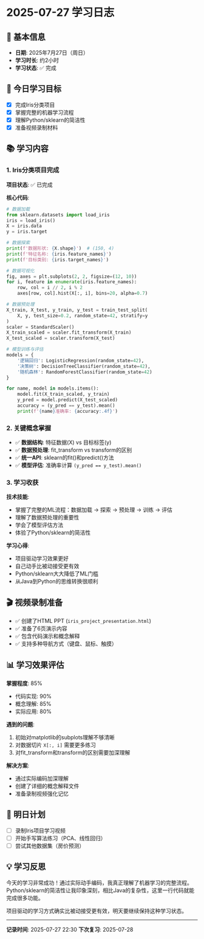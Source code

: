# 2025-07-27 学习日志

## 📅 基本信息
- **日期**: 2025年7月27日（周日）
- **学习时长**: 约2小时
- **学习状态**: ✅ 完成

## 🎯 今日学习目标
- [x] 完成Iris分类项目
- [x] 掌握完整的机器学习流程
- [x] 理解Python/sklearn的简洁性
- [x] 准备视频录制材料

## 📚 学习内容

### 1. Iris分类项目完成
**项目状态**: ✅ 已完成

**核心代码**:
```python
# 数据加载
from sklearn.datasets import load_iris
iris = load_iris()
X = iris.data
y = iris.target

# 数据探索
print(f'数据形状: {X.shape}')  # (150, 4)
print(f'特征名称: {iris.feature_names}')
print(f'目标类别: {iris.target_names}')

# 数据可视化
fig, axes = plt.subplots(2, 2, figsize=(12, 10))
for i, feature in enumerate(iris.feature_names):
    row, col = i // 2, i % 2
    axes[row, col].hist(X[:, i], bins=20, alpha=0.7)

# 数据预处理
X_train, X_test, y_train, y_test = train_test_split(
    X, y, test_size=0.2, random_state=42, stratify=y
)
scaler = StandardScaler()
X_train_scaled = scaler.fit_transform(X_train)
X_test_scaled = scaler.transform(X_test)

# 模型训练与评估
models = {
    '逻辑回归': LogisticRegression(random_state=42),
    '决策树': DecisionTreeClassifier(random_state=42),
    '随机森林': RandomForestClassifier(random_state=42)
}

for name, model in models.items():
    model.fit(X_train_scaled, y_train)
    y_pred = model.predict(X_test_scaled)
    accuracy = (y_pred == y_test).mean()
    print(f'{name}准确率: {accuracy:.4f}')
```

### 2. 关键概念掌握
- ✅ **数据结构**: 特征数据(X) vs 目标标签(y)
- ✅ **数据预处理**: fit_transform vs transform的区别
- ✅ **统一API**: sklearn的fit()和predict()方法
- ✅ **模型评估**: 准确率计算 `(y_pred == y_test).mean()`

### 3. 学习收获
**技术技能**:
- 掌握了完整的ML流程：数据加载 → 探索 → 预处理 → 训练 → 评估
- 理解了数据预处理的重要性
- 学会了模型评估方法
- 体验了Python/sklearn的简洁性

**学习心得**:
- 项目驱动学习效果更好
- 自己动手比被动接受更有效
- Python/sklearn大大降低了ML门槛
- 从Java到Python的思维转换很顺利

## 🎬 视频录制准备
- ✅ 创建了HTML PPT (`iris_project_presentation.html`)
- ✅ 准备了6页演示内容
- ✅ 包含代码演示和概念解释
- ✅ 支持多种导航方式（键盘、鼠标、触摸）

## 📊 学习效果评估
**掌握程度**: 85%
- 代码实现: 90%
- 概念理解: 85%
- 实际应用: 80%

**遇到的问题**:
1. 初始对matplotlib的subplots理解不够清晰
2. 对数据切片 `X[:, i]` 需要更多练习
3. 对fit_transform和transform的区别需要加深理解

**解决方案**:
- 通过实际编码加深理解
- 创建了详细的概念解释文件
- 准备录制视频强化记忆

## 🎯 明日计划
- [ ] 录制Iris项目学习视频
- [ ] 开始手写算法练习（PCA、线性回归）
- [ ] 尝试其他数据集（房价预测）

## 💡 学习反思
今天的学习非常成功！通过实际动手编码，我真正理解了机器学习的完整流程。Python/sklearn的简洁性让我印象深刻，相比Java的复杂性，这里一行代码就能完成很多功能。

项目驱动的学习方式确实比被动接受更有效，明天要继续保持这种学习状态。

---
**记录时间**: 2025-07-27 22:30
**下次复习**: 2025-07-28 